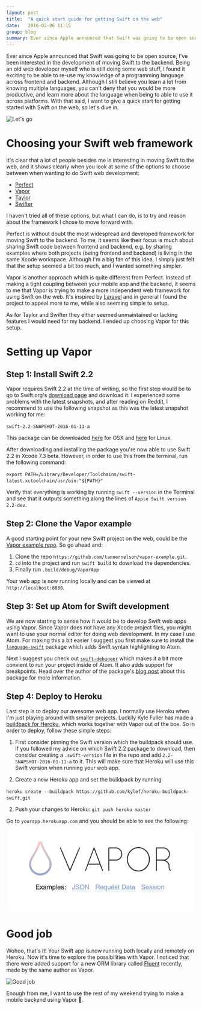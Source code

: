 ```yaml
---
layout: post
title:  "A quick start guide for getting Swift on the web"
date:   2016-02-06 11:15
group: blog
summary: Ever since Apple announced that Swift was going to be open source, I've been interested in the development of moving Swift to the backend. Being an old web developer myself who is still doing some web stuff, I found it exciting to be able to re-use my knowledge of a programming language across frontend and backend.
---
```


Ever since Apple announced that Swift was going to be open source, I've been interested in the development of moving Swift to the backend. Being an old web developer myself who is still doing some web stuff, I found it exciting to be able to re-use my knowledge of a programming language across frontend and backend. Although I still believe you learn a lot from knowing multiple languages, you can't deny that you would be more productive, and learn more about the language when being to able to use it across platforms. With that said, I want to give a quick start for getting started with Swift on the web, so let's dive in.

![Let's go](../assets/posts/23423234.gif)


# Choosing your Swift web framework

It's clear that a lot of people besides me is interesting in moving Swift to the web, and it shows clearly when you look at some of the options to choose between when wanting to do Swift web development:

- [Perfect](https://github.com/PerfectlySoft/Perfect)
- [Vapor](https://github.com/tannernelson/vapor)
- [Taylor](https://github.com/izqui/Taylor)
- [Swifter](https://github.com/glock45/swifter)

I haven't tried all of these options, but what I can do, is to try and reason about the framework I chose to move forward with. 

Perfect is without doubt the most widespread and developed framework for moving Swift to the backend. To me, it seems like their focus is much about sharing Swift code between frontend and backend, e.g. by sharing examples where both projects (being frontend and backend) is living in the same Xcode workspace. Although I'm a big fan of this idea, I simply just felt that the setup seemed a bit too much, and I wanted something simpler.

Vapor is another approach which is quite different from Perfect. Instead of making a tight coupling between your mobile app and the backend, it seems to me that Vapor is trying to make a more independent web framework for using Swift on the web. It's inspired by [Laravel](https://laravel.com) and in general I found the project to appeal more to me, while also seeming simple to setup.

As for Taylor and Swifter they either seemed unmaintained or lacking features I would need for my backend. I ended up choosing Vapor for this setup.


# Setting up Vapor

## Step 1: Install Swift 2.2

Vapor requires Swift 2.2 at the time of writing, so the first step would be to go to Swift.org's [download page](https://swift.org/download/) and download it. I experienced some problems with the latest snapshots, and after reading on Reddit, I recommend to use the following snapshot as this was the latest snapshot working for me:

`swift-2.2-SNAPSHOT-2016-01-11-a`

This package can be downloaded [here](https://swift.org/builds/swift-2.2-branch/xcode/swift-2.2-SNAPSHOT-2016-01-11-a/swift-2.2-SNAPSHOT-2016-01-11-a-osx.pkg) for OSX and [here](https://swift.org/builds/swift-2.2-branch/ubuntu1510/swift-2.2-SNAPSHOT-2016-01-11-a/swift-2.2-SNAPSHOT-2016-01-11-a-ubuntu15.10.tar.gz) for Linux.

After downloading and installing the package you're now able to use Swift 2.2 in Xcode 7.3 beta. However, in order to use this from the terminal, run the following command:

`export PATH=/Library/Developer/Toolchains/swift-latest.xctoolchain/usr/bin:"${PATH}"`

Verify that everything is working by running `swift --version` in the Terminal and see that it outputs something along the lines of `Apple Swift version 2.2-dev`.


## Step 2: Clone the Vapor example

A good starting point for your new Swift project on the web, could be the [Vapor example repo](https://github.com/tannernelson/vapor-example). So go ahead and:

1. Clone the repo `https://github.com/tannernelson/vapor-example.git`.
2. `cd` into the project and run `swift build` to download the dependencies.
3. Finally run `.build/debug/VaporApp`

Your web app is now running locally and can be viewed at `http://localhost:8080`.


## Step 3: Set up Atom for Swift development

We are now starting to sense how it would be to develop Swift web apps using Vapor. Since Vapor does not have any Xcode project files, you might want to use your normal editor for doing web development. In my case I use Atom. For making this a bit easier I suggest you first make sure to install the [`language-swift`](https://atom.io/packages/language-swift) package which adds Swift syntax highlighting to Atom.

Next I suggest you check out [`swift-debugger`](https://atom.io/packages/swift-debugger) which makes it a bit more convient to run your project inside of Atom. It also adds support for breakpoints. Head over the author of the package's [blog post](https://medium.com/@Aciid/hacking-atom-to-create-a-swift-ide-that-runs-on-linux-and-mac-c7d9520a0fac#.vdyor6r2j) about this package for more information.


## Step 4: Deploy to Heroku

Last step is to deploy our awesome web app. I normally use Heroku when I'm just playing around with smaller projects. Luckily Kyle Fuller has made a [buildback for Heroku](https://github.com/kylef/heroku-buildpack-swift), which works together with Vapor out of the box. So in order to deploy, follow these simple steps:

1. First consider pinning the Swift version which the buildpack should use. If you followed my advice on which Swift 2.2 package to download, then consider creating a `.swift-version` file in the repo and add `2.2-SNAPSHOT-2016-01-11-a` to it. This will make sure that Heroku will use this Swift version when running your web app.

2. Create a new Heroku app and set the buildpack by running

 `heroku create --buildpack https://github.com/kylef/heroku-buildpack-swift.git`

2. Push your changes to Heroku: `git push heroku master`

Go to `yourapp.herokuapp.com` and you should be able to see the following:

![Vapor](../assets/posts/90238587435.png)


# Good job

Wohoo, that's it! Your Swift app is now running both locally and remotely on Heroku. Now it's time to explore the possibilities with Vapor. I noticed that there were added support for a new ORM library called [Fluent](https://github.com/tannernelson/fluent) recently, made by the same author as Vapor.

![Good job](../assets/posts/32872938471.gif)

Enough from me, I want to use the rest of my weekend trying to make a mobile backend using Vapor 👊.